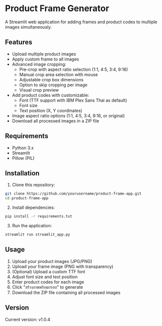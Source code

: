 # Product Frame Generator

A Streamlit web application for adding frames and product codes to multiple images simultaneously.

## Features

- Upload multiple product images
- Apply custom frame to all images
- Advanced image cropping:
  - Pre-crop with aspect ratio selection (1:1, 4:5, 3:4, 9:16)
  - Manual crop area selection with mouse
  - Adjustable crop box dimensions
  - Option to skip cropping per image
  - Visual crop preview
- Add product codes with customizable:
  - Font (TTF support with IBM Plex Sans Thai as default)
  - Font size
  - Text position (X, Y coordinates)
- Image aspect ratio options (1:1, 4:5, 3:4, 9:16, or original)
- Download all processed images in a ZIP file

## Requirements

- Python 3.x
- Streamlit
- Pillow (PIL)

## Installation

1. Clone this repository:
```bash
git clone https://github.com/yourusername/product-frame-app.git
cd product-frame-app
```

2. Install dependencies:
```bash
pip install -r requirements.txt
```

3. Run the application:
```bash
streamlit run streamlit_app.py
```

## Usage

1. Upload your product images (JPG/PNG)
2. Upload your frame image (PNG with transparency)
3. (Optional) Upload a custom TTF font
4. Adjust font size and text position
5. Enter product codes for each image
6. Click "สร้างภาพพร้อมกรอบ" to generate
7. Download the ZIP file containing all processed images

## Version

Current version: v1.0.4 
